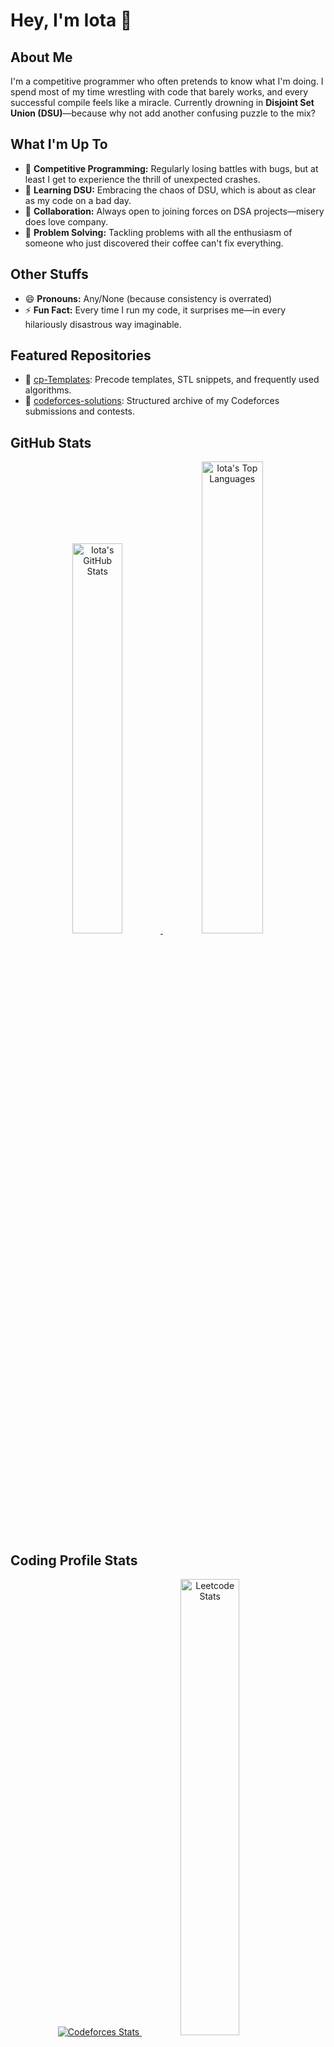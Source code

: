 # Hey, I'm Iota 👋

## About Me
I'm a competitive programmer who often pretends to know what I'm doing. I spend most of my time wrestling with code that barely works, and every successful compile feels like a miracle. Currently drowning in **Disjoint Set Union (DSU)**—because why not add another confusing puzzle to the mix?

## What I'm Up To
- 🔭 **Competitive Programming:** Regularly losing battles with bugs, but at least I get to experience the thrill of unexpected crashes.
- 🌱 **Learning DSU:** Embracing the chaos of DSU, which is about as clear as my code on a bad day.
- 👯 **Collaboration:** Always open to joining forces on DSA projects—misery does love company.
- 🤔 **Problem Solving:** Tackling problems with all the enthusiasm of someone who just discovered their coffee can't fix everything.

## Other Stuffs
- 😄 **Pronouns:** Any/None (because consistency is overrated)
- ⚡ **Fun Fact:** Every time I run my code, it surprises me—in every hilariously disastrous way imaginable.

## Featured Repositories
- 🧰 [cp-Templates](https://github.com/1OT4/cp-Templates): Precode templates, STL snippets, and frequently used algorithms.
- 🎯 [codeforces-solutions](https://github.com/1OT4/codeforces-solutions): Structured archive of my Codeforces submissions and contests.

## GitHub Stats
<div align="center"> 
  <a href="https://github.com/1OT4">
  <img width="40%" src="https://github-readme-stats.vercel.app/api?username=1OT4&theme=vue-dark&show_icons=true&hide_border=true&count_private=true" alt="Iota's GitHub Stats" /> </a>
  <a href="https://github.com/1OT4">
  <img width="44%" src="https://github-readme-stats.vercel.app/api/top-langs/?username=1OT4&theme=vue-dark&show_icons=true&hide_border=true&layout=compact" alt="Iota's Top Languages" />
</a> </div>

## Coding Profile Stats
<div align="center">
  <a href="https://codeforces.com/profile/1ota"> <img src="https://codeforces-readme-stats.vercel.app/api/card?username=1ota&theme=dark" alt="Codeforces Stats"> </a>
  <a href="https://leetcode.com/u/1ota/"> <img width="43.25%" src="https://leetcard.jacoblin.cool/1ota?theme=dark&font=Cairo&ext=activity" alt="Leetcode Stats"> </a>
</div>

## Technologies & Tools
<p align="center">
  <a href="https://github.com/1OT4"> <img alt="Python" src="https://img.shields.io/badge/Python-3f7cad.svg?logo=python&logoColor=white"> </a>
  <a href="https://github.com/1OT4"> <img alt="C" src="https://img.shields.io/badge/C-0F599C?logo=C&logoColor=white"> </a>
  <a href="https://github.com/1OT4"> <img alt="C++" src="https://img.shields.io/badge/C%2B%2B-00599C?logo=c%2B%2B&logoColor=white"> </a>
  <a href="https://github.com/1OT4"> <img alt="HTML" src="https://img.shields.io/badge/HTML-E34F26.svg?logo=html5&logoColor=white"> </a>
  <a href="https://github.com/1OT4"> <img alt="LaTeX" src="https://img.shields.io/badge/LaTeX-008080.svg?logo=LaTeX&logoColor=white"> </a>
  <a href="https://github.com/1OT4"> <img alt="Markdown" src="https://img.shields.io/badge/Markdown-20232A.svg?logo=markdown&logoColor=white"> </a>
  <a href="https://github.com/1OT4"> <img alt="Visual Studio Code" src="https://img.shields.io/badge/Visual%20Studio%20Code-167acd.svg?logo=visual-studio-code&logoColor=white"> </a>
  <a href="https://github.com/1OT4"> <img alt="Bash" src="https://img.shields.io/badge/Bash-20232A.svg?logo=gnu-bash&logoColor=white"> </a>
  <a href="https://github.com/1OT4"> <img alt="Linux" src="https://img.shields.io/badge/Linux-f6db47?logo=linux&logoColor=black"> </a>
</p>

## Let's Connect!
Thanks for stopping by my corner of GitHub. If you’ve got a cool project, an interesting problem, or just want to share coding horror stories — reach out!

- 📫 [GitHub](https://github.com/1OT4)  
- 💬 Discord: `_1ota`  
